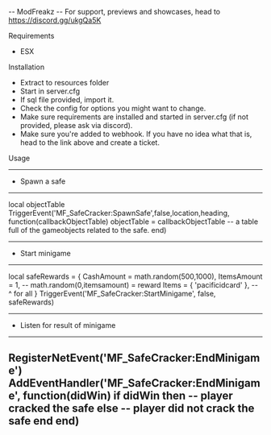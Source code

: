 -- ModFreakz
-- For support, previews and showcases, head to https://discord.gg/ukgQa5K

Requirements
- ESX

Installation
- Extract to resources folder
- Start in server.cfg
- If sql file provided, import it.
- Check the config for options you might want to change.
- Make sure requirements are installed and started in server.cfg (if not provided, please ask via discord).
- Make sure you're added to webhook. If you have no idea what that is, head to the link above and create a ticket.

Usage

---
- Spawn a safe
---
local objectTable
TriggerEvent('MF_SafeCracker:SpawnSafe',false,location,heading, function(callbackObjectTable)
  objectTable = callbackObjectTable -- a table full of the gameobjects related to the safe.
end)

---
- Start minigame
---
local safeRewards = { 
  CashAmount    = math.random(500,1000),
  ItemsAmount   = 1, -- math.random(0,itemsamount) = reward
  Items = { 'pacificidcard' }, -- ^ for all
}
TriggerEvent('MF_SafeCracker:StartMinigame', false, safeRewards)

---
- Listen for result of minigame
---
RegisterNetEvent('MF_SafeCracker:EndMinigame')
AddEventHandler('MF_SafeCracker:EndMinigame', function(didWin)
  if didWin then
    -- player cracked the safe
  else
    -- player did not crack the safe
  end
end)
---